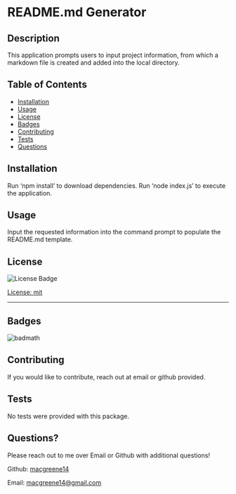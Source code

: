 # README.md Generator
  
  ## Description 
  
  This application prompts users to input project information, from which a markdown file is created and added into the local directory.
  
  
  ## Table of Contents
  
  - [Installation](#installation)
  - [Usage](#usage)
  - [License](#license)
  - [Badges](#badges)  
  - [Contributing](#contributing)  
  - [Tests](#tests)  
  - [Questions](#questions)  
  
  ## Installation
  
  Run ‘npm install’ to download dependencies. Run ‘node index.js’ to execute the application.
    
  ## Usage
  
  Input the requested information into the command prompt to populate the README.md template.
  
  ## License
  
  ![License Badge](https://img.shields.io/badge/License-mit-green)
  
  [License: mit](https://choosealicense.com/licenses/mit/)
    
  ---

  ## Badges
  
  ![badmath](https://img.shields.io/github/languages/top/lernantino/badmath)

  ## Contributing
  
  If you would like to contribute, reach out at email or github provided.
    
  ## Tests
  
  No tests were provided with this package.
  
  ## Questions?

  Please reach out to me over Email or Github with additional questions!

  Github: [macgreene14](https://github.com/macgreene14)

  Email: macgreene14@gmail.com

  